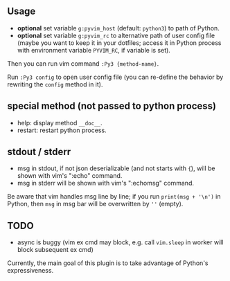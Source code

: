 ## Usage

- **optional** set variable `g:pyvim_host` (default: `python3`) to path of
  Python.
- **optional** set variable `g:pyvim_rc` to alternative path of user config
  file (maybe you want to keep it in your dotfiles; access it in Python
  process with environment variable `PYVIM_RC`, if variable is set).

Then you can run vim command `:Py3 {method-name}`.

Run `:Py3 config` to open user config file (you can re-define the behavior
by rewriting the `config` method in it).

## special method (not passed to python process)

- help: display method `__doc__`.
- restart: restart python process.

## stdout / stderr
- msg in stdout, if not json deserializable (and not starts with `{`), will be
  shown with vim's ":echo" command.
- msg in stderr will be shown with vim's ":echomsg" command.

Be aware that vim handles msg line by line; if you run `print(msg + '\n')` in
Python, then `msg` in msg bar will be overwritten by `''` (empty).

## TODO
- async is buggy (vim ex cmd may block, e.g. call `vim.sleep` in worker will
  block subsequent ex cmd)

Currently, the main goal of this plugin is to take advantage of Python's
expressiveness.
